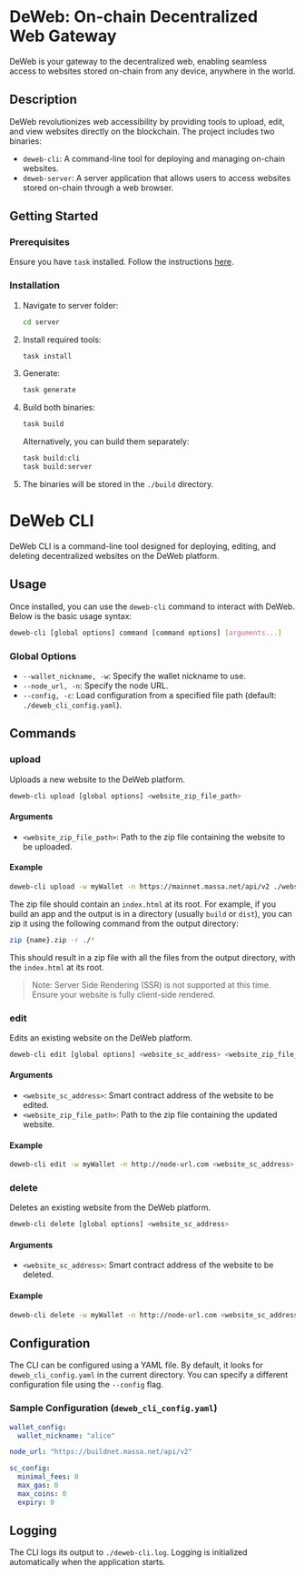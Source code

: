 # DeWeb: On-chain Decentralized Web Gateway

DeWeb is your gateway to the decentralized web, enabling seamless access to websites stored on-chain from any device, anywhere in the world.

## Description

DeWeb revolutionizes web accessibility by providing tools to upload, edit, and view websites directly on the blockchain. The project includes two binaries:

- `deweb-cli`: A command-line tool for deploying and managing on-chain websites.
- `deweb-server`: A server application that allows users to access websites stored on-chain through a web browser.

## Getting Started

### Prerequisites

Ensure you have `task` installed. Follow the instructions [here](https://taskfile.dev/installation/).

### Installation

1. Navigate to server folder:

   ```bash
   cd server
   ```

2. Install required tools:

   ```bash
   task install
   ```

3. Generate:

   ```bash
   task generate
   ```

4. Build both binaries:

   ```bash
   task build
   ```

   Alternatively, you can build them separately:

   ```bash
   task build:cli
   task build:server
   ```

5. The binaries will be stored in the `./build` directory.

# DeWeb CLI

DeWeb CLI is a command-line tool designed for deploying, editing, and deleting decentralized websites on the DeWeb platform.

## Usage

Once installed, you can use the `deweb-cli` command to interact with DeWeb. Below is the basic usage syntax:

```bash
deweb-cli [global options] command [command options] [arguments...]
```

### Global Options

- `--wallet_nickname, -w`: Specify the wallet nickname to use.
- `--node_url, -n`: Specify the node URL.
- `--config, -c`: Load configuration from a specified file path (default: `./deweb_cli_config.yaml`).

## Commands

### upload

Uploads a new website to the DeWeb platform.

```bash
deweb-cli upload [global options] <website_zip_file_path>
```

#### Arguments

- `<website_zip_file_path>`: Path to the zip file containing the website to be uploaded.

#### Example

```bash
deweb-cli upload -w myWallet -n https://mainnet.massa.net/api/v2 ./website.zip
```

The zip file should contain an `index.html` at its root. For example, if you build an app and the output is in a directory (usually `build` or `dist`), you can zip it using the following command from the output directory:

```bash
zip {name}.zip -r ./*
```

This should result in a zip file with all the files from the output directory, with the `index.html` at its root.

> Note: Server Side Rendering (SSR) is not supported at this time. Ensure your website is fully client-side rendered.

### edit

Edits an existing website on the DeWeb platform.

```bash
deweb-cli edit [global options] <website_sc_address> <website_zip_file_path>
```

#### Arguments

- `<website_sc_address>`: Smart contract address of the website to be edited.
- `<website_zip_file_path>`: Path to the zip file containing the updated website.

#### Example

```bash
deweb-cli edit -w myWallet -n http://node-url.com <website_sc_address> ./updated_website.zip
```

### delete

Deletes an existing website from the DeWeb platform.

```bash
deweb-cli delete [global options] <website_sc_address>
```

#### Arguments

- `<website_sc_address>`: Smart contract address of the website to be deleted.

#### Example

```bash
deweb-cli delete -w myWallet -n http://node-url.com <website_sc_address>
```

## Configuration

The CLI can be configured using a YAML file. By default, it looks for `deweb_cli_config.yaml` in the current directory. You can specify a different configuration file using the `--config` flag.

### Sample Configuration (`deweb_cli_config.yaml`)

```yaml
wallet_config:
  wallet_nickname: "alice"

node_url: "https://buildnet.massa.net/api/v2"

sc_config:
  minimal_fees: 0
  max_gas: 0
  max_coins: 0
  expiry: 0
```

## Logging

The CLI logs its output to `./deweb-cli.log`. Logging is initialized automatically when the application starts.

